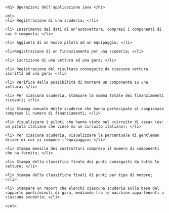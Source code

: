 	<h1> Operazioni dell'applicazione Java </h1>

 	<ol>
	<li> Registrazione di una scuderia; </li>

	<li> Inserimento dei dati di un’autovettura, compresi i componenti di cui è composta; </li>

	<li> Aggiunta di un nuovo pilota ad un equipaggio; </li>

	<li>Registrazione di un finanziamento per una scuderia; </li>

	<li> Iscrizione di una vettura ad una gara; </li>

	<li> Registrazione del risultato conseguito da ciascuna vettura iscritta ad una gara; </li>

	<li> Verifica della possibilità di montare un componente su una vettura; </li>

	<li> Per ciascuna scuderia, stampare la somma totale dei finanziamenti ricevuti; </li>

	<li> Stampa annuale delle scuderie che hanno partecipato al campionato compreso il numero di finanziamenti; </li>

	<li> Visualizzare i piloti che hanno vinto nel «circuito di casa» (es: un pilota italiano che vince su un circuito italiano); </li>

	<li> Per ciascuna scuderia, visualizzare la percentuale di gentleman driver di cui si compone l’equipaggio; </li>

	<li> Stampa mensile dei costruttori compreso il numero di componenti che ha fornito; </li>

	<li> Stampa della classifica finale dei punti conseguiti da tutte le vetture; </li>

	<li> Stampa delle classifiche finali di punti per tipo di motore; </li>

	<li> Stampare un report che elenchi ciascuna scuderia sulla base del rapporto punti/minuti di gara, mediando tra le macchine appartenenti a ciascuna scuderia; </li>

 	</ol>
